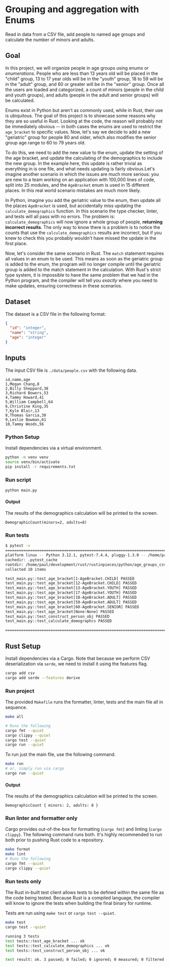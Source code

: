 # Grouping and aggregation with Enums

Read in data from a CSV file, add people to named age groups and calculate the number of minors and
adults.

## Goal

In this project, we will organize people in age groups using enums or _enumerations_.
People who are less than 13 years
old will be placed in the "child" group, 13 to 17 year olds will be in the "youth" group, 18 to 59 will
be in the "adult" group, and 60 or greater will be in the "senior" group. Once all the users are loaded
and categorized, a count of minors (people in the child and youth groups), and adults (people in the
adult and senior groups) will be calculated.

Enums exist in Python but aren't as commonly used, while in Rust, their use is ubiquitous. The goal
of this project is to showcase some reasons why they are so useful in Rust. Looking at the code,
the reason will probably not be immediately obvious -- in both cases the enums are used to restrict
the `age_bracket` to specific values. Now, let's say we decide to add a new "geriatric" group for
people 80 and older, which also modifies the senior group age range to 60 to 79 years old.

To do this, we need to add the new value to the enum, update the setting of the age bracket, and
update the calculating of the demographics to include the new group. In the example here, this update
is rather trivial as everything in is one file, and what needs updating is fairly obvious.Let's imagine
another scenario in which the issues are much more serious: you are new to a team working on an
application with 100,000 lines of code, split into 25 modules, and the `AgeBracket` enum is used in
15 different places. In this real world scenario mistakes are much more likely.

In Python, imagine you add the geriatric value to the enum, then update all the places
`AgeBracket` is used, but accidentally miss updating the `calculate_demographics` function. In this scenario
the type checker, linter, and tests will all pass with no errors. The problem is: `calculate_demographics`
will now ignore a whole group of people, **returning incorrect results**. The only way to know there is a
problem is to notice the counts that use the `calculate_demographics` results are incorrect, but if you
knew to check this you probably wouldn't have missed the update in the first place.

Now, let's consider the same scenario in Rust. The `match` statement requires all values in an enum to
be used. This means as soon as the geriatric group is added to the enum, the program will no longer
compile until the geriatric group is added to the match statement in the calculation. With Rust's strict
type system, it is impossible to have the same problem that we had in the Python program, and the compiler will
tell you _exactly_ where you need to make updates, ensuring correctness in these scenarios.

## Dataset

The dataset is a CSV file in the following format:

```json
{
  "id": "integer",
  "name": "string",
  "age": "integer"
}
```

## Inputs

The input CSV file is `./data/people.csv` with the following data.

```csv
id,name,age
1,Megan Chang,8
2,Billy Sheppard,38
3,Richard Bowers,53
4,Tammy Howard,41
5,William Campbell,64
6,Christine King,35
7,Kyle Blair,13
8,Thomas Garcia,30
9,Leslie Bowman,61
10,Tammy Woods,56
```

### Python Setup

Install dependencies via a virtual environment.

```bash
python -m venv venv
source venv/bin/activate
pip install -r requirements.txt
```

### Run script

```bash
python main.py
```

#### Output

The results of the demographics calculation will be printed to the screen.

```console
DemographicCount(minors=2, adults=8)
```

### Run tests

```bash
$ pytest -v
==================================================================================== test session starts =====================================================================================
platform linux -- Python 3.12.1, pytest-7.4.4, pluggy-1.3.0 -- /home/paul/development/rust/rustinpieces/python/age_groups_csv/.venv/bin/python
cachedir: .pytest_cache
rootdir: /home/paul/development/rust/rustinpieces/python/age_groups_csv
collected 10 items

test_main.py::test_age_bracket[1-AgeBracket.CHILD] PASSED                                                                                                                              [ 10%]
test_main.py::test_age_bracket[12-AgeBracket.CHILD] PASSED                                                                                                                             [ 20%]
test_main.py::test_age_bracket[13-AgeBracket.YOUTH] PASSED                                                                                                                             [ 30%]
test_main.py::test_age_bracket[17-AgeBracket.YOUTH] PASSED                                                                                                                             [ 40%]
test_main.py::test_age_bracket[18-AgeBracket.ADULT] PASSED                                                                                                                             [ 50%]
test_main.py::test_age_bracket[59-AgeBracket.ADULT] PASSED                                                                                                                             [ 60%]
test_main.py::test_age_bracket[60-AgeBracket.SENIOR] PASSED                                                                                                                            [ 70%]
test_main.py::test_age_bracket[None-None] PASSED                                                                                                                                       [ 80%]
test_main.py::test_construct_person_obj PASSED                                                                                                                                         [ 90%]
test_main.py::test_calculate_demographcs PASSED                                                                                                                                        [100%]

===================================================================================== 10 passed in 0.01s =====================================================================================
```

## Rust Setup

Install dependencies via a Cargo. Note that because we perform CSV deserialization via `serde`, we
need to install it using the features flag.

```bash
cargo add csv
cargo add serde --features derive
```

### Run project

The provided `Makefile` runs the formatter, linter, tests and the main file all in sequence.

```bash
make all

# Runs the following
cargo fmt --quiet
cargo clippy --quiet
cargo test --quiet
cargo run --quiet
```

To run just the main file, use the following command.

```bash
make run
# or, simply run via cargo
cargo run --quiet
```

#### Output

The results of the demographics calculation will be printed to the screen.

```console
DemographicCount { minors: 2, adults: 8 }
```

### Run linter and formatter only

Cargo provides out-of-the-box for formatting (`cargo fmt`) and linting (`cargo clippy`). The
following command runs both. It's highly recommended to run both prior to pushing Rust code to a
repository.

```bash
make format
make lint
# Runs the following
cargo fmt --quiet
cargo clippy --quiet
```

### Run tests only

The Rust in-built test client allows tests to be defined within the same file as the code being tested. Because Rust is a compiled language, the compiler will know to ignore the tests when building the final binary for runtime.

Tests are run using `make test` or `cargo test --quiet`.

```bash
make test
cargo test --quiet

running 3 tests
test tests::test_age_bracket ... ok
test tests::test_calculate_demographics ... ok
test tests::test_construct_person_obj ... ok

test result: ok. 3 passed; 0 failed; 0 ignored; 0 measured; 0 filtered out; finished in 0.00s
```
